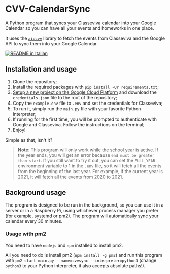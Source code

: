# CVV-CalendarSync

A Python program that syncs your Classeviva calendar into your Google Calendar so you can have all your events and homeworks in one place.

It uses the [`aiocvv`](https://github.com/Vinchethescript/aiocvv) library to fetch the events from Classeviva and the Google API to sync them into your Google Calendar.

[![README in Italian](https://img.shields.io/badge/README-in_Italian-184718)](README.it.md)

## Installation and usage
1. Clone the repository;
2. Install the required packages with `pip install -Ur requirements.txt`;
3. [Setup a new project on the Google Cloud Platform](https://developers.google.com/calendar/api/quickstart/python) and download the `credentials.json` file to the root of the repository;
5. Copy the `example.env` file to `.env` and set the credentials for Classeviva;
6. To run it, simply run the `main.py` file with your favorite Python interpreter;
7. If running for the first time, you will be prompted to authenticate with Google and Classeviva. Follow the instructions on the terminal;
8. Enjoy!

Simple as that, isn't it?

> **Note**: This program will only work while the school year is active. If the year ends, you will get an error because `end must be greater than start`. If you still want to try it out, you can set the `FULL_YEAR` environment variable to 1 in the `.env` file, so it will fetch all the events from the beginning of the last year. For example, if the current year is 2021, it will fetch all the events from 2020 to 2021.

## Background usage
The program is designed to be run in the background, so you can use it in a server or in a Raspberry Pi, using whichever process manager you prefer (for example, systemd or pm2). The program will automatically sync your calendar every 30 minutes.

### Usage with pm2
You need to have `nodejs` and `npm` installed to install pm2.

All you need to do is install pm2 (`npm install -g pm2`) and run this program with `pm2 start main.py --name=cvvsync --interpreter=python3` (change `python3` to your Python interpreter, it also accepts absolute paths!).